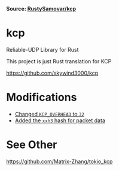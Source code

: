 **Source: [RustySamovar/kcp](https://github.com/RustySamovar/kcp)**

# kcp

Reliable-UDP Library for Rust

This project is just Rust translation for KCP

https://github.com/skywind3000/kcp

# Modifications

- [Changed `KCP_OVERHEAD` to `32`](https://discord.com/channels/965284035985305680/1156564998185816114/1233773942200729600)
- [Added the `xxh3` hash for packet data](https://discord.com/channels/965284035985305680/1156564998185816114/1233773942200729600)

# See Other

https://github.com/Matrix-Zhang/tokio_kcp
